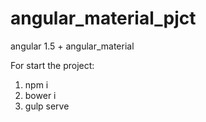 # angular_material_pjct
angular 1.5 + angular_material

For start the project:
1. npm i
2. bower i
3. gulp serve
